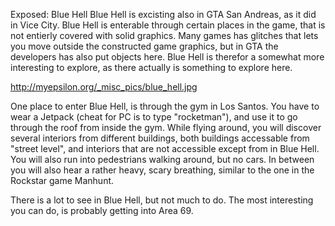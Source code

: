 Exposed: Blue Hell
Blue Hell is excisting also in GTA San Andreas, as it did in Vice City. Blue Hell is enterable through certain places in the game, that is not entierly covered with solid graphics. Many games has glitches that lets you move outside the constructed game graphics, but in GTA the developers has also put objects here. Blue Hell is therefor a somewhat more interesting to explore, as there actually is something to explore here.

http://myepsilon.org/_misc_pics/blue_hell.jpg

One place to enter Blue Hell, is through the gym in Los Santos. You have to wear a Jetpack (cheat for PC is to type "rocketman"), and use it to go through the roof from inside the gym. While flying around, you will discover several interiors from different buildings, both buildings accessable from "street level", and interiors that are not accessible except from in Blue Hell. You will also run into pedestrians walking around, but no cars. In between you will also hear a rather heavy, scary breathing, similar to the one in the Rockstar game Manhunt.

There is a lot to see in Blue Hell, but not much to do. The most interesting you can do, is probably getting into Area 69.